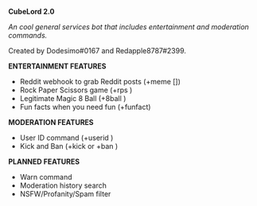 **CubeLord 2.0**

*An cool general services bot that includes entertainment and moderation commands.*

Created by Dodesimo#0167 and Redapple8787#2399. 

**ENTERTAINMENT FEATURES**
- Reddit webhook to grab Reddit posts (+meme [<name of subreddit>])
- Rock Paper Scissors game (+rps <choice>)
- Legitimate Magic 8 Ball (+8ball <question to be asked>)
- Fun facts when you need fun (+funfact)

**MODERATION FEATURES**
- User ID command (+userid <target>)
- Kick and Ban (+kick <target> or +ban <target>)

**PLANNED FEATURES**
- Warn command
- Moderation history search
- NSFW/Profanity/Spam filter
